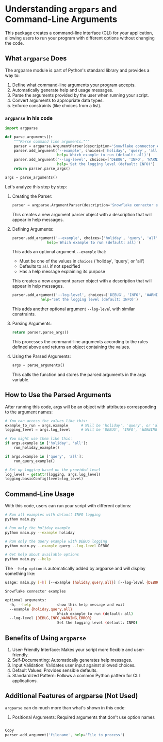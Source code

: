 # Understanding `argpars` and Command-Line Arguments
This package creates a command-line interface (CLI) for your application, allowing users to run your program with different options without changing the code.

## What `argparse` Does
The argparse module is part of Python's standard library and provides a way to:

1. Define what command-line arguments your program accepts.
2. Automatically generate help and usage messages.
3. Parse the arguments provided by the user when running your script.
4. Convert arguments to appropriate data types.
5. Enforce constraints (like choices from a list).

### `argparse` in his code
```python
import argparse

def parse_arguments():
    """Parse command line arguments."""
    parser = argparse.ArgumentParser(description='Snowflake connector examples')
    parser.add_argument('--example', choices=['holiday', 'query', 'all'], default='all',
                        help='Which example to run (default: all)')
    parser.add_argument('--log-level', choices=['DEBUG', 'INFO', 'WARNING', 'ERROR'], default='INFO',
                        help='Set the logging level (default: INFO)')
    return parser.parse_args()

args = parse_arguments()
```

Let's analyze this step by step:

1. Creating the Parser:
    ```python
    parser = argparse.ArgumentParser(description='Snowflake connector examples')
    ```
    This creates a new argument parser object with a description that will appear in help messages.

2. Defining Arguments:
    ```python
    parser.add_argument('--example', choices=['holiday', 'query', 'all'], default='all',
                    help='Which example to run (default: all)')
    ```
    This adds an optional argument `--example` that:

    - Must be one of the values in `choices` ('holiday', 'query', or 'all')
    - Defaults to `all` if not specified
    - Has a help message explaining its purpose

    This creates a new argument parser object with a description that will appear in help messages.

    ```python
    parser.add_argument('--log-level', choices=['DEBUG', 'INFO', 'WARNING', 'ERROR'], default='INFO',
                 help='Set the logging level (default: INFO)')
    ```
    This adds another optional argument `--log-level` with similar constraints.

3. Parsing Arguments:
    ```python
    return parser.parse_args()
    ```
    This processes the command-line arguments according to the rules defined above and returns an object containing the values.

4. Using the Parsed Arguments:
    ```python
    args = parse_arguments()
    ```
    This calls the function and stores the parsed arguments in the args variable.


## How to Use the Parsed Arguments

After running this code, args will be an object with attributes corresponding to the argument names:
```python
# You can access the values like this:
example_to_run = args.example      # Will be 'holiday', 'query', or 'all'
logging_level = args.log_level     # Will be 'DEBUG', 'INFO', 'WARNING', or 'ERROR'

# You might use them like this:
if args.example in ['holiday', 'all']:
    run_holiday_example()

if args.example in ['query', 'all']:
    run_query_example()

# Set up logging based on the provided level
log_level = getattr(logging, args.log_level)
logging.basicConfig(level=log_level)
```

## Command-Line Usage
With this code, users can run your script with different options:

```bash
# Run all examples with default INFO logging
python main.py

# Run only the holiday example
python main.py --example holiday

# Run only the query example with DEBUG logging
python main.py --example query --log-level DEBUG

# Get help about available options
python main.py --help
```

The `--help option` is automatically added by argparse and will display something like:
```bash
usage: main.py [-h] [--example {holiday,query,all}] [--log-level {DEBUG,INFO,WARNING,ERROR}]

Snowflake connector examples

optional arguments:
  -h, --help            show this help message and exit
  --example {holiday,query,all}
                        Which example to run (default: all)
  --log-level {DEBUG,INFO,WARNING,ERROR}
                        Set the logging level (default: INFO)
```

## Benefits of Using `argparse`
1. User-Friendly Interface: Makes your script more flexible and user-friendly.
2. Self-Documenting: Automatically generates help messages.
3. Input Validation: Validates user input against allowed choices.
4. Default Values: Provides sensible defaults.
5. Standardized Pattern: Follows a common Python pattern for CLI applications.

## Additional Features of argparse (Not Used)
`argparse` can do much more than what's shown in this code:

1. Positional Arguments: Required arguments that don't use option names
```python

Copy
parser.add_argument('filename', help='File to process')
```
